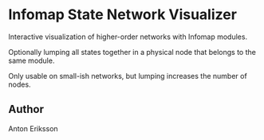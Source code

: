 # Infomap State Network Visualizer

Interactive visualization of higher-order networks with Infomap modules.

Optionally lumping all states together in a physical node that belongs to the same module.

Only usable on small-ish networks, but lumping increases the number of nodes.

## Author

Anton Eriksson
